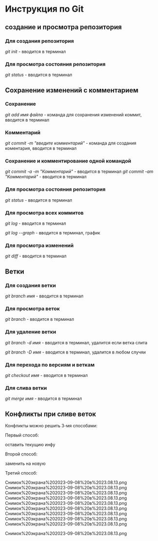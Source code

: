 # Инструкция по Git

## создание и просмотра репозитория 

### Для создания репозитория

*git init* - вводится в терминал

### Для просмотра состояния репозитория  

*git status* - вводится в терминал

## Сохранение изменений с комментарием 

### Сохранение

*git add имя файла* - команда для сохранения изменений коммит, вводится в терминал  

### Комментарий 

*git commit -m "введите комментарий"* - команда для создания коментария, вводится в терминал

### Сохранение и комментирование одной командой 

*git commit -a -m "Комментарий"* - вводится в терминал
*git commit -am "Комментарий"* - вводится в терминал

### Для просмотра состояния репозитория  

*git status* - вводится в терминал

### Для просмотра всех коммитов

*git log* - вводится в терминал

*git log --graph* - вводится в терминал, график

### Для просмотра изменений 

*git diff* - вводится в терминал

## Ветки 

### Для создания ветки 

*git branch имя* - вводится в терминал

### Для просмотра веток 

*git branch* - вводится в терминал

### Для удаление ветки 

*git branch -d имя* - вводится в терминал, удалится если ветка слита 

*git branch -D имя* - вводится в терминал, удалится в любом случяи

### Для перехода по версиям и веткам

*git checkout имя* - вводится в терминал

### Для слива ветки 

*git merge имя* - вводится в терминал

## Конфликты при сливе веток  

Конфликты можно решить 3-мя способами:

Первый способ:

оставить текущию инфу

Второй способ:

заменить на новую 

Третий способ:

Снимок%20экрана%202023-09-08%20в%2023.08.13.png
Снимок%20экрана%202023-09-08%20в%2023.08.13.png
Снимок%20экрана%202023-09-08%20в%2023.08.13.png
Снимок%20экрана%202023-09-08%20в%2023.08.13.png
Снимок%20экрана%202023-09-08%20в%2023.08.13.png
Снимок%20экрана%202023-09-08%20в%2023.08.13.png
Снимок%20экрана%202023-09-08%20в%2023.08.13.png
Снимок%20экрана%202023-09-08%20в%2023.08.13.png
Снимок%20экрана%202023-09-08%20в%2023.08.13.png

Снимок%20экрана%202023-09-08%20в%2023.08.13.png